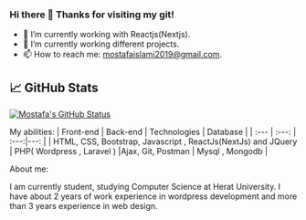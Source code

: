 ### Hi there 👋 Thanks for visiting my git!


- 🔭 I’m currently working with Reactjs(Nextjs).
- 🌱 I’m currently working different projects.
- 📫 How to reach me: mostafaislami2019@gmail.com.

## &#x1f4c8; GitHub Stats 

<a href="https://github.com/Mostafa-Hussaini/Mostafa-Hussaini">
  <img align="center" src="https://github-readme-stats.vercel.app/api?username=Mostafa-Hussaini&show_icons=true&line_height=27&count_private=true&title_color=ffffff&text_color=c9cacc&icon_color=2bbc8a&bg_color=1d1f21" alt="Mostafa's GitHub Status" />
</a>

My abilities:
| Front-end | Back-end | Technologies |  Database |
| :---         |     :---:      | :---:|---: |
| HTML, CSS, Bootstrap, Javascript , ReactJs(NextJs) and JQuery   | PHP( Wordpress , Laravel )     |Ajax, Git, Postman    | Mysql , Mongodb |

About me:

I am currently student, studying Computer Science at Herat University. I have about 2 years of work experience in wordpress development and more than 3 years experience in web design.
